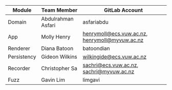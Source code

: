 | Module      | Team Member        | GitLab Account                                 |
|-------------|--------------------|------------------------------------------------|
| Domain      | Abdulrahman Asfari | asfariabdu                                     |
| App         | Molly Henry        | henrymoll@ecs.vuw.ac.nz, henrymoll@myvuw.ac.nz |
| Renderer    | Diana Batoon       | batoondian                                     |
| Persistency | Gideon Wilkins     | wilkingide@ecs.vuw.ac.nz                       |
| Recorder    | Christopher Sa     | sachri@ecs.vuw.ac.nz, sachri@myvuw.ac.nz       |
| Fuzz        | Gavin Lim          | limgavi                                        |
